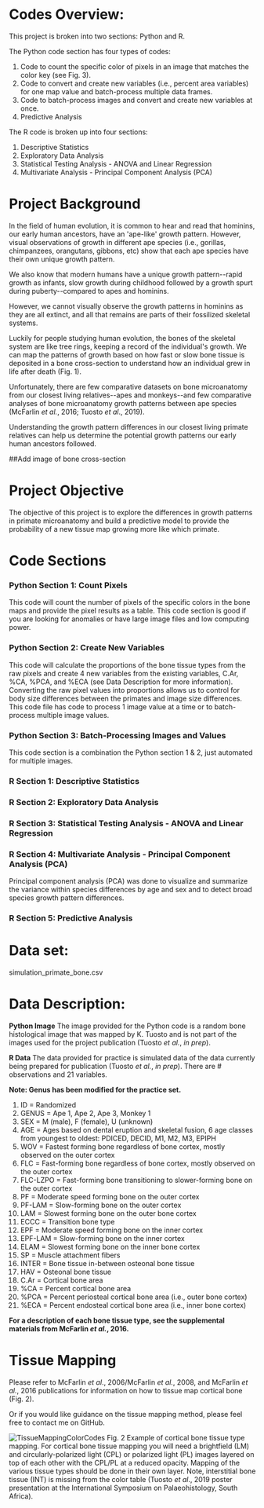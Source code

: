 # Codes Overview:

This project is broken into two sections: Python and R. 

The Python code section has four types of codes:

1) Code to count the specific color of pixels in an image that matches the color key (see Fig. 3).
2) Code to convert and create new variables (i.e., percent area variables) for one map value and batch-process multiple data frames.
3) Code to batch-process images and convert and create new variables at once.
4) Predictive Analysis

The R code is broken up into four sections:

1) Descriptive Statistics
2) Exploratory Data Analysis
3) Statistical Testing Analysis - ANOVA and Linear Regression
4) Multivariate Analysis - Principal Component Analysis (PCA)


# Project Background 

In the field of human evolution, it is common to hear and read that hominins, our early human ancestors, have an 'ape-like' growth pattern. However, visual observations of growth in different ape species (i.e., gorillas, chimpanzees, orangutans, gibbons, etc) show that each ape species have their own unique growth pattern. 

We also know that modern humans have a unique growth pattern--rapid growth as infants, slow growth during childhood followed by a growth spurt during puberty--compared to apes and hominins. 

However, we cannot visually observe the growth patterns in hominins as they are all extinct, and all that remains are parts of their fossilized skeletal systems. 

Luckily for people studying human evolution, the bones of the skeletal system are like tree rings, keeping a record of the individual's growth. We can map the patterns of growth based on how fast or slow bone tissue is deposited in a bone cross-section to understand how an individual grew in life after death (Fig. 1).

Unfortunately, there are few comparative datasets on bone microanatomy from our closest living relatives--apes and monkeys--and few comparative analyses of bone microanatomy growth patterns between ape species (McFarlin *et al.*, 2016; Tuosto *et al*., 2019).  

Understanding the growth pattern differences in our closest living primate relatives can help us determine the potential growth patterns our early human ancestors followed.

##Add image of bone cross-section

# Project Objective
The objective of this project is to explore the differences in growth patterns in primate microanatomy and build a predictive model to provide the probability of a new tissue map growing more like which primate.

# Code Sections

### Python Section 1: Count Pixels
This code will count the number of pixels of the specific colors in the bone maps and provide the pixel results as a table. This code section is good if you are looking for anomalies or have large image files and low computing power. 

### Python Section 2: Create New Variables
This code will calculate the proportions of the bone tissue types from the raw pixels and create 4 new variables from the existing variables, C.Ar, %CA, %PCA, and %ECA (see Data Description for more information). Converting the raw pixel values into proportions allows us to control for body size differences between the primates and image size differences. This code file has code to process 1 image value at a time or to batch-process multiple image values.

### Python Section 3: Batch-Processing Images and Values
This code section is a combination the Python section 1 & 2, just automated for multiple images. 

### R Section 1: Descriptive Statistics
### R Section 2: Exploratory Data Analysis
### R Section 3: Statistical Testing Analysis - ANOVA and Linear Regression

### R Section 4: Multivariate Analysis - Principal Component Analysis (PCA)
Principal component analysis (PCA) was done to visualize and summarize the variance within species differences by age and sex and to detect broad species growth pattern differences.

### R Section 5: Predictive Analysis

# Data set:

simulation_primate_bone.csv

# Data Description:

**Python Image**
The image provided for the Python code is a random bone histological image that was mapped by K. Tuosto and is not part of the images used for the project publication (Tuosto *et al.*, *in prep*).

**R Data**
The data provided for practice is simulated data of the data currently being prepared for publication (Tuosto *et al.*, *in prep*). There are #  observations and 21 variables.

**Note: Genus has been modified for the practice set.**

1) ID = Randomized
2) GENUS = Ape 1, Ape 2, Ape 3, Monkey 1
3) SEX = M (male), F (female), U (unknown)
4) AGE = Ages based on dental eruption and skeletal fusion, 6 age classes from youngest to oldest: PDICED, DECID, M1, M2, M3, EPIPH
5) WOV = Fastest forming bone regardless of bone cortex, mostly observed on the outer cortex
6) FLC = Fast-forming bone regardless of bone cortex, mostly observed on the outer cortex
7) FLC-LZPO = Fast-forming bone transitioning to slower-forming bone on the outer cortex 
8) PF = Moderate speed forming bone on the outer cortex 
9) PF-LAM	= Slow-forming bone on the outer cortex
10) LAM = Slowest forming bone on the outer bone cortex 
11) ECCC = Transition bone type 
12) EPF = Moderate speed forming bone on the inner cortex 
13) EPF-LAM = Slow-forming bone on the inner cortex
14) ELAM = Slowest forming bone on the inner bone cortex 
15) SP = Muscle attachment fibers 
16) INTER = Bone tissue in-between osteonal bone tissue 
17) HAV = Osteonal bone tissue 
18) C.Ar = Cortical bone area 
19) %CA = Percent cortical bone area 
20) %PCA = Percent periosteal cortical bone area (i.e., outer bone cortex)
21) %ECA = Percent endosteal cortical bone area (i.e., inner bone cortex)

**For a description of each bone tissue type, see the supplemental materials from McFarlin *et al.*, 2016.**

# Tissue Mapping
Please refer to McFarlin *et al*., 2006/McFarlin *et al.*, 2008, and McFarlin *et al.*, 2016 publications for information on how to tissue map cortical bone (Fig. 2).

Or if you would like guidance on the tissue mapping method, please feel free to contact me on GitHub. 

![TissueMappingColorCodes](https://github.com/ktuosto/Cortical_bone_tissue_type_calculation/assets/49923281/433b407c-b49f-462d-84ab-e7fd762e6fc8)
Fig. 2 Example of cortical bone tissue type mapping. For cortical bone tissue mapping you will need a brightfield (LM) and circularly-polarized light (CPL) or polarized light (PL) images layered on top of each other with the CPL/PL at a reduced opacity. Mapping of the various tissue types should be done in their own layer. Note, interstitial bone tissue (INT) is missing from the color table (Tuosto *et al*., 2019 poster presentation at the International Symposium on Palaeohistology, South Africa).
